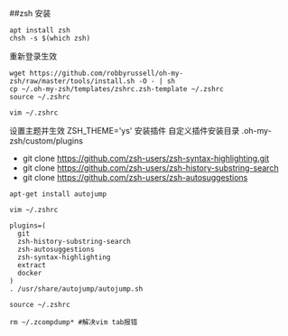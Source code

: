 ##zsh 安装
```
apt install zsh
chsh -s $(which zsh)
```
重新登录生效

```
wget https://github.com/robbyrussell/oh-my-zsh/raw/master/tools/install.sh -O - | sh
cp ~/.oh-my-zsh/templates/zshrc.zsh-template ~/.zshrc
source ~/.zshrc

vim ~/.zshrc
```
设置主题并生效 ZSH_THEME='ys'
安装插件 自定义插件安装目录 .oh-my-zsh/custom/plugins
- git clone https://github.com/zsh-users/zsh-syntax-highlighting.git
- git clone https://github.com/zsh-users/zsh-history-substring-search
- git clone https://github.com/zsh-users/zsh-autosuggestions

```
apt-get install autojump

vim ~/.zshrc

plugins=(
  git
  zsh-history-substring-search
  zsh-autosuggestions
  zsh-syntax-highlighting
  extract
  docker
)
. /usr/share/autojump/autojump.sh

source ~/.zshrc

rm ~/.zcompdump* #解决vim tab报错
```

